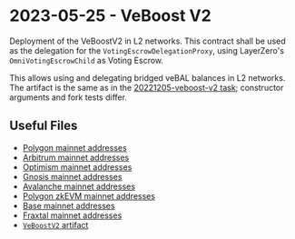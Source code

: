 # 2023-05-25 - VeBoost V2

Deployment of the VeBoostV2 in L2 networks.
This contract shall be used as the delegation for the `VotingEscrowDelegationProxy`, using LayerZero's `OmniVotingEscrowChild` as Voting Escrow.

This allows using and delegating bridged veBAL balances in L2 networks.
The artifact is the same as in the [20221205-veboost-v2 task](../20221205-veboost-v2/); constructor arguments and fork tests differ.

## Useful Files

- [Polygon mainnet addresses](./output/polygon.json)
- [Arbitrum mainnet addresses](./output/arbitrum.json)
- [Optimism mainnet addresses](./output/optimism.json)
- [Gnosis mainnet addresses](./output/gnosis.json)
- [Avalanche mainnet addresses](./output/avalanche.json)
- [Polygon zkEVM mainnet addresses](./output/zkevm.json)
- [Base mainnet addresses](./output/base.json)
- [Fraxtal mainnet addresses](./output/fraxtal.json)
- [`VeBoostV2` artifact](./artifact/VeBoostV2.json)
